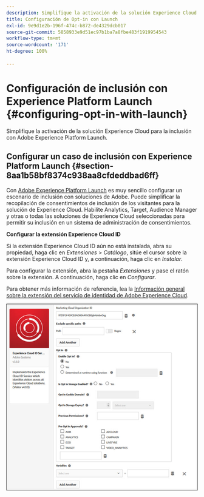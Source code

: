 ```yaml
---
description: Simplifique la activación de la solución Experience Cloud para la inclusión con Adobe Experience Platform Launch.
title: Configuración de Opt-in con Launch
exl-id: 9e9d1e2b-196f-474c-b872-de4329dcb017
source-git-commit: 5858933e9d51ec97b1ba7a8fbe483f1919954543
workflow-type: tm+mt
source-wordcount: '171'
ht-degree: 100%

---
```


# Configuración de inclusión con Experience Platform Launch {#configuring-opt-in-with-launch}

Simplifique la activación de la solución Experience Cloud para la inclusión con Adobe Experience Platform Launch.

## Configurar un caso de inclusión con Experience Platform Launch {#section-8aa1b58bf8374c938aa8cfdeddbad6ff}

Con [Adobe Experience Platform Launch](https://experienceleague.adobe.com/docs/experience-platform/tags/home.html?lang=es) es muy sencillo configurar un escenario de inclusión con soluciones de Adobe. Puede simplificar la recopilación de consentimientos de inclusión de los visitantes para la solución de Experience Cloud. Habilite Analytics, Target, Audience Manager y otras o todas las soluciones de Experience Cloud seleccionadas para permitir su inclusión en un sistema de administración de consentimientos.

**Configurar la extensión Experience Cloud ID**

Si la extensión Experience Cloud ID aún no está instalada, abra su propiedad, haga clic en *Extensiones* > *Catálogo*, sitúe el cursor sobre la extensión Experience Cloud ID y, a continuación, haga clic en *Instalar*.

Para configurar la extensión, abra la pestaña *Extensiones* y pase el ratón sobre la extensión. A continuación, haga clic en *Configurar*.

Para obtener más información de referencia, lea la [Información general sobre la extensión del servicio de identidad de Adobe Experience Cloud](https://experienceleague.adobe.com/docs/experience-platform/tags/extensions/client/id-service/overview.html?lang=es).

![](assets/optin-launch.jpg)
